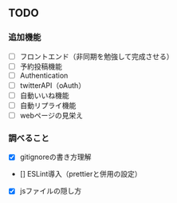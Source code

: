 ## TODO

### 追加機能
- [ ] フロントエンド（非同期を勉強して完成させる）
- [ ] 予約投稿機能
- [ ] Authentication
- [ ] twitterAPI（oAuth）
- [ ] 自動いいね機能
- [ ] 自動リプライ機能
- [ ] webページの見栄え

### 調べること
- [x] gitignoreの書き方理解
- [] ESLint導入（prettierと併用の設定）
- [x] jsファイルの隠し方
